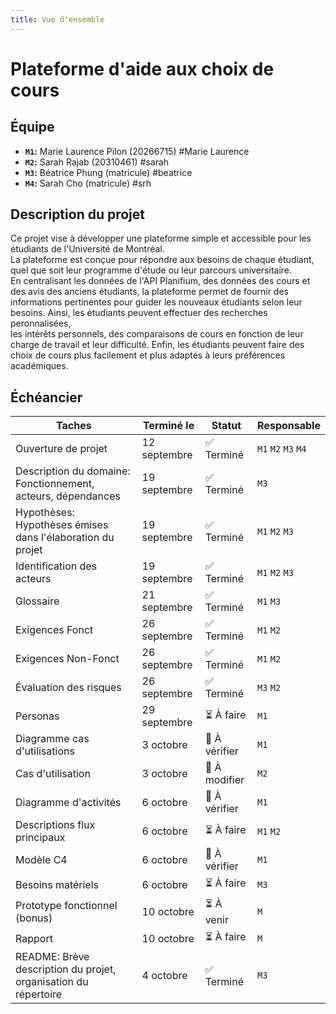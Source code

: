 ```yaml
---
title: Vue d'ensemble
---
```


<style>
    @media screen and (min-width: 76em) {
        .md-sidebar--primary {
            display: none !important;
        }
    }
</style>

# Plateforme d'aide aux choix de cours

## Équipe

- **`M1`:** Marie Laurence Pilon (20266715) #Marie Laurence
- **`M2`:** Sarah Rajab (20310461) #sarah
- **`M3`:** Béatrice Phung (matricule) #beatrice  
- **`M4`:** Sarah Cho (matricule) #srh

## Description du projet

Ce projet vise à développer une plateforme simple et accessible pour les étudiants de l'Université de Montréal.  
La plateforme est conçue pour répondre aux besoins de chaque étudiant, quel que soit leur programme d'étude ou leur parcours universitaire.  
En centralisant les données de l'API Planifium, des données des cours et des avis des anciens étudiants, la plateforme permet de fournir des  
informations pertinentes pour guider les nouveaux étudiants selon leur besoins. Ainsi, les étudiants peuvent effectuer des recherches peronnalisées,  
les intérêts personnels, des comparaisons de cours en fonction de leur charge de travail et leur difficulté. Enfin, les étudiants peuvent faire des  
choix de cours plus facilement et plus adaptés à leurs préférences académiques.

## Échéancier

| Taches                        | Terminé le    | Statut      | Responsable  |
|-------------------------------|---------------|-------------|--------------|
| Ouverture de projet           | 12 septembre  | ✅ Terminé  | `M1` `M2` `M3` `M4` |
| Description du domaine:  Fonctionnement, acteurs, dépendances        | 19 septembre  | ✅ Terminé  | `M3` |
| Hypothèses: Hypothèses émises dans l'élaboration du projet | 19 septembre  | ✅ Terminé  | `M1` `M2` `M3` |
| Identification des acteurs    | 19 septembre  | ✅ Terminé  | `M1` `M2` `M3` |
| Glossaire                     | 21 septembre  | ✅ Terminé   | `M1`  `M3` |
| Exigences Fonct               | 26 septembre  | ✅ Terminé  | `M1` `M2` |
| Exigences Non-Fonct           | 26 septembre  | ✅ Terminé  | `M1` `M2` |
| Évaluation des risques        | 26 septembre  | ✅ Terminé  | `M3` `M2` |
| Personas                      | 29 septembre  | ⏳ À faire  | `M1`         |
| Diagramme cas d'utilisations           | 3 octobre     |:grimacing: À vérifier  | `M1`         |
| Cas d'utilisation             | 3 octobre     | 👀 À modifier  | `M2`         |
| Diagramme d'activités         | 6 octobre     | :grimacing: À vérifier  | `M1`         |
| Descriptions flux principaux         | 6 octobre     | ⏳ À faire  | `M1` `M2` |
| Modèle C4                     | 6 octobre     | :grimacing: À vérifier  | `M1`         |
| Besoins matériels             | 6 octobre     | ⏳ À faire | `M3`         |
| Prototype fonctionnel (bonus) | 10 octobre    | ⏳ À venir  | `M`         |
| Rapport                       | 10 octobre    | ⏳ À faire  | `M`         |
| README: Brève description du projet, organisation du répertoire | 4 octobre    | ✅ Terminé  | `M3` |